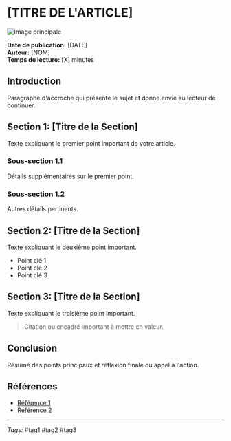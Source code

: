 # [TITRE DE L'ARTICLE]

![Image principale](lien-vers-image.jpg)

**Date de publication:** [DATE]  
**Auteur:** [NOM]  
**Temps de lecture:** [X] minutes

## Introduction

Paragraphe d'accroche qui présente le sujet et donne envie au lecteur de continuer.

## Section 1: [Titre de la Section]

Texte expliquant le premier point important de votre article.

### Sous-section 1.1

Détails supplémentaires sur le premier point.

### Sous-section 1.2

Autres détails pertinents.

## Section 2: [Titre de la Section]

Texte expliquant le deuxième point important.

* Point clé 1
* Point clé 2
* Point clé 3

## Section 3: [Titre de la Section]

Texte expliquant le troisième point important.

> Citation ou encadré important à mettre en valeur.

## Conclusion

Résumé des points principaux et réflexion finale ou appel à l'action.

## Références

* [Référence 1](lien1)
* [Référence 2](lien2)

---

*Tags:* #tag1 #tag2 #tag3